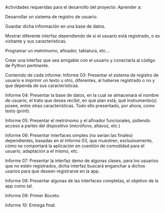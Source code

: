 Actividades requeridas para el desarrollo del proyecto:
 Aprender a:
 
  Desarrollar un sistema de registro de usuario.
  
  Guardar dicha información en una base de datos.
  
  Mostrar diferente interfaz dependiendo de si el usuario está registrado, o es visitante y sus características.
  
  Programar un metrónomo, afinador, tablatura, etc...
  
  Crear una interfaz que sea amigable con el usuario y conectarla al código de Python pertinente.
  
  
Contenido de cada informe:
 Informe 03: Presentar el sistema de registro de usuario e imprimir un texto u otro, diferentes, al haberse registrado o no y que dependa de sus características.
 
 Informe 04: Presentar la base de datos, en la cual se almacenará el nombre de usuario, el trato que desea recibir, en qué plan está, qué instrumento(s) posee, entre otras características. Todo ello presentado, por ahora, como texto (print).
 
 Informe 05: Presentar el metrónomo y el afinador funcionales, pidiendo acceso a partes del dispositivo (micrófono, altavoz, etc.)
 
 Informe 06: Presentar interfaces simples (no serían las finales) dependientes, basadas en el Informe 03, que muestren, exclusivamente, cómo se comportará la aplicación en cuestión de comodidad para el usuario, adaptación a el mismo, etc.
 
 Informe 07: Presentar la interfaz demo de algunas clases, para los usuarios que no estén registrados, dicha interfaz buscará enganchar a dichos usarios para que deseen registrarse en la app.
 
 Informe 08: Presentar algunas de las interfaces completas, el objetivo de la app como tal.
 
 Informe 09: Primer Boceto.
 
 Informe 10: Entrega final.
